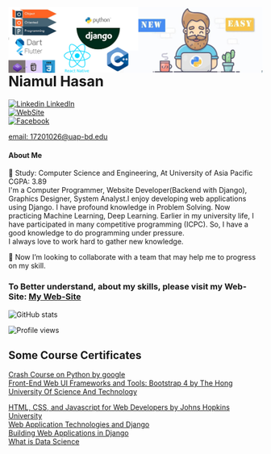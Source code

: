 <a target="_blank" href="https://github.com/niamul64/niamul64/blob/main/Capture.JPG"><img width="890" align="right" src="https://github.com/niamul64/niamul64/blob/main/Capture.JPG">
</a>

# Niamul Hasan
[![Linkedin](https://i.stack.imgur.com/gVE0j.png) LinkedIn](https://www.linkedin.com/in/niamul-hasan-b74489118/) <br>
[![WebSite](https://img.icons8.com/pastel-glyph/64/000000/domain.png)](https://niamul64.github.io/)<br>
[![Facebook](http://i.imgur.com/P3YfQoD.png)](https://www.facebook.com/mn.hr.37/)<br>
<p><a href="mailto: 17201026@uap-bd.edu">email: 17201026@uap-bd.edu</a></p> 

#### About Me

👋 
Study: Computer Science and Engineering, At University of Asia Pacific<br>
CGPA: 3.89<br>
I'm a Computer Programmer, Website Developer(Backend with Django), Graphics Designer, System Analyst.I enjoy developing web applications using Django. I have profound
knowledge in Problem Solving. Now practicing Machine Learning, Deep Learning. Earlier in my university life, I have participated in many competitive programming (ICPC). So, I have a good knowledge to do programming under pressure.
<br>
I always love to work hard to gather new knowledge.<br>

👯 Now I’m looking to collaborate with a team that may help me to progress on my skill.

### To Better understand, about my skills, please visit my Web-Site: [My Web-Site](https://niamul64.github.io/)






![GitHub stats](https://github-readme-stats.vercel.app/api?username=niamul64&show_icons=true)  

![Profile views](https://gpvc.arturio.dev/niamul64)  




## Some Course Certificates
[Crash Course on Python by google](https://www.coursera.org/account/accomplishments/certificate/F53L2Z9AGZKZ)
<br>
[Front-End Web UI Frameworks and Tools: Bootstrap 4 by The Hong University Of Science And Technology](https://www.coursera.org/account/accomplishments/certificate/YHW6MME3UEZ3)
<br>

[HTML, CSS, and Javascript for Web Developers by Johns Hopkins University](https://www.coursera.org/account/accomplishments/certificate/F3QEHCSR7AXD)
<br>
[Web Application Technologies and Django](https://www.coursera.org/account/accomplishments/certificate/BQ3T4Z63V2WT)
 <br>
[Building Web Applications in Django](https://www.coursera.org/account/accomplishments/certificate/WYPKV6NEA5UM)
 <br>
[What is Data Science](https://www.coursera.org/account/accomplishments/certificate/H8JFGFKJB2HX)

## 
<!-- theme=radical :: " dark, radical, merko, gruvbox, tokyonight, onedark, cobalt, synthwave, highcontrast, dracula"
**niamul64/niamul64** is a ✨ _special_ ✨ repository because its `README.md` (this file) appears on your GitHub profile.

Here are some ideas to get you started:

- 🔭 I’m currently working on ...
- 🌱 I’m currently learning ...

- 🤔 I’m looking for help with ...
- 💬 Ask me about ...
- 📫 How to reach me: ...
- 😄 Pronouns: ...
- ⚡ Fun fact: ...
-->
